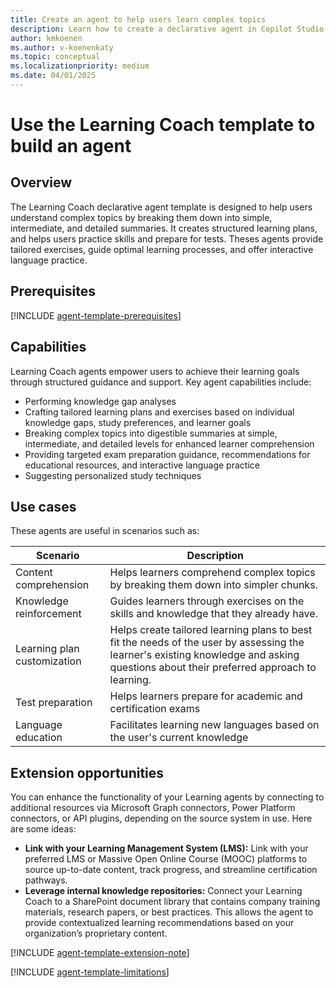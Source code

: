 ```yaml
---
title: Create an agent to help users learn complex topics 
description: Learn how to create a declarative agent in Copilot Studio agent builder from the Learning Coach template.
author: kmkoenen
ms.author: v-koenenkaty
ms.topic: conceptual
ms.localizationpriority: medium
ms.date: 04/01/2025
---
```


# Use the Learning Coach template to build an agent

## Overview

The Learning Coach declarative agent template is designed to help users understand complex topics by breaking them down into simple, intermediate, and detailed summaries. It creates structured learning plans, and helps users practice skills and prepare for tests. Theses agents provide tailored exercises, guide optimal learning processes, and offer interactive language practice.

## Prerequisites

[!INCLUDE [agent-template-prerequisites](includes/agent-template-prerequisites.md)]

## Capabilities

Learning Coach agents empower users to achieve their learning goals through structured guidance and support. Key agent capabilities include:

- Performing knowledge gap analyses
- Crafting tailored learning plans and exercises based on individual knowledge gaps, study preferences, and learner goals
- Breaking complex topics into digestible summaries at simple, intermediate, and detailed levels for enhanced learner comprehension
- Providing targeted exam preparation guidance, recommendations for educational resources, and interactive language practice
- Suggesting personalized study techniques

## Use cases

These agents are useful in scenarios such as:

| **Scenario** | **Description** |
| ----------   | ----------  |
| Content comprehension | Helps learners comprehend complex topics by breaking them down into simpler chunks. |
| Knowledge reinforcement | Guides learners through exercises on the skills and knowledge that they already have. |
| Learning plan customization | Helps create tailored learning plans to best fit the needs of the user by assessing the learner's existing knowledge and asking questions about their preferred approach to learning.  |
| Test preparation | Helps learners prepare for academic and certification exams |
| Language education | Facilitates learning new languages based on the user's current knowledge |

## Extension opportunities

You can enhance the functionality of your Learning agents by connecting to additional resources via Microsoft Graph connectors, Power Platform connectors, or API plugins, depending on the source system in use. Here are some ideas:

- **Link with your Learning Management System (LMS):** Link with your preferred LMS or Massive Open Online Course (MOOC) platforms to source up-to-date content, track progress, and streamline certification pathways.
- **Leverage internal knowledge repositories:** Connect your Learning Coach to a SharePoint document library that contains company training materials, research papers, or best practices. This allows the agent to provide contextualized learning recommendations based on your organization’s proprietary content.

<!-- Note about IT involvement -->
[!INCLUDE [agent-template-extension-note](includes/agent-template-extension-note.md)]

<!-- Limitations -->

[!INCLUDE [agent-template-limitations](includes/agent-template-limitations.md)]